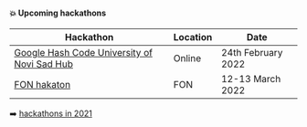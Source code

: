 #### :boom: Upcoming hackathons

| Hackathon | Location | Date |
| --------- | -------- | ---- |
| [Google Hash Code University of Novi Sad Hub](https://www.instagram.com/ghc_uns/) | Online | 24th February 2022 |
| [FON hakaton](https://hakaton.fonis.rs/2022/) | FON | 12-13 March 2022 |

:arrow_right: [hackathons in 2021](2021.md)
